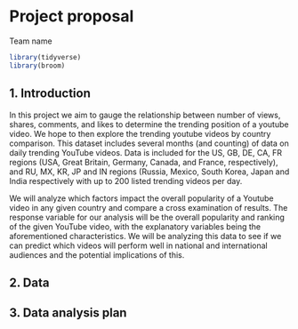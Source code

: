 Project proposal
================
Team name

``` r
library(tidyverse)
library(broom)
```

## 1. Introduction

In this project we aim to gauge the relationship between number of
views, shares, comments, and likes to determine the trending position of
a youtube video. We hope to then explore the trending youtube videos by
country comparison. This dataset includes several months (and counting)
of data on daily trending YouTube videos. Data is included for the US,
GB, DE, CA, FR regions (USA, Great Britain, Germany, Canada, and France,
respectively), and RU, MX, KR, JP and IN regions (Russia, Mexico, South
Korea, Japan and India respectively with up to 200 listed trending
videos per day.

We will analyze which factors impact the overall popularity of a Youtube
video in any given country and compare a cross examination of results.
The response variable for our analysis will be the overall popularity
and ranking of the given YouTube video, with the explanatory variables
being the aforementioned characteristics. We will be analyzing this data
to see if we can predict which videos will perform well in national and
international audiences and the potential implications of this.

## 2. Data

## 3. Data analysis plan
